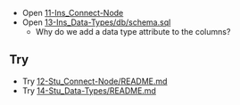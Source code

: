 - Open [11-Ins_Connect-Node](../../01-Activities/11-Ins_Connect-Node)
- Open [13-Ins_Data-Types/db/schema.sql](../../01-Activities/13-Ins_Data-Types/db/schema.sql)
  - Why do we add a data type attribute to the columns?

## Try

- Try [12-Stu_Connect-Node/README.md](../../01-Activities/12-Stu_Connect-Node/README.md)
- Try [14-Stu_Data-Types/README.md](../../01-Activities/14-Stu_Data-Types/README.md)
